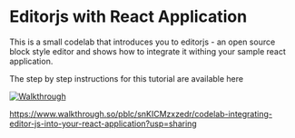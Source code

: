 # Editorjs with React Application

This is a small codelab that introduces you to editorjs - an open source block style editor and shows how to integrate it withing your sample react application.

The step by step instructions for this tutorial are available here

[![Walkthrough](https://ik.imagekit.io/cdpekhd7xut/walkthrough/private/user/Gj71JR9azvTazNp6XfOaWVt3vVj1/JcBzFkzazALR)](https://www.walkthrough.so/pblc/snKICMzxzedr/codelab-integrating-editor-js-into-your-react-application?usp=sharing)


https://www.walkthrough.so/pblc/snKICMzxzedr/codelab-integrating-editor-js-into-your-react-application?usp=sharing
